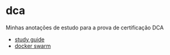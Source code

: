 # dca
Minhas anotações de estudo para a prova de certificação DCA

* [study guide](https://training.mirantis.com/wp-content/uploads/2020/10/Docker-Study-Guide_v1.5-October.pdf)
* [docker swarm](./swarm.md)
